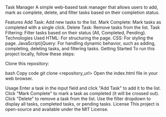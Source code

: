 Task Manager
A simple web-based task manager that allows users to add, mark as complete, delete, and filter tasks based on their completion status.

Features
Add Task: Add new tasks to the list.
Mark Complete: Mark tasks as completed with a single click.
Delete Task: Remove tasks from the list.
Task Filtering: Filter tasks based on their status (All, Completed, Pending).
Technologies Used
HTML: For structuring the page.
CSS: For styling the page.
JavaScript/jQuery: For handling dynamic behavior, such as adding, completing, deleting tasks, and filtering tasks.
Getting Started
To run this project locally, follow these steps:

Clone this repository:

bash
Copy code
git clone <repository_url>
Open the index.html file in your web browser.

Usage
Enter a task in the input field and click "Add Task" to add it to the list.
Click "Mark Complete" to mark a task as completed (it will be crossed out).
Click "Delete" to remove a task from the list.
Use the filter dropdown to display all tasks, completed tasks, or pending tasks.
License
This project is open-source and available under the MIT License.

